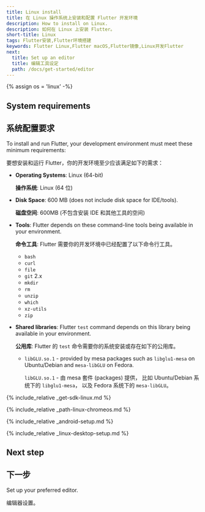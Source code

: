 ```yaml
---
title: Linux install
title: 在 Linux 操作系统上安装和配置 Flutter 开发环境
description: How to install on Linux.
description: 如何在 Linux 上安装 Flutter。
short-title: Linux
tags: Flutter安装,Flutter环境搭建
keywords: Flutter Linux,Flutter macOS,Flutter镜像,Linux开发Flutter
next:
  title: Set up an editor
  title: 编辑工具设定
  path: /docs/get-started/editor
---
```


{% assign os = 'linux' -%}

## System requirements

## 系统配置要求

To install and run Flutter,
your development environment must meet these minimum requirements:

要想安装和运行 Flutter，你的开发环境至少应该满足如下的需求：

- **Operating Systems**: Linux (64-bit)

  **操作系统**: Linux (64 位)

- **Disk Space**: 600 MB (does not include disk space for IDE/tools).

  **磁盘空间**: 600MB (不包含安装 IDE 和其他工具的空间)

- **Tools**: Flutter depends on these command-line tools being available
  in your environment.
 
  **命令工具**: Flutter 需要你的开发环境中已经配置了以下命令行工具。

  - `bash`
  - `curl`
  - `file`
  - `git` 2.x
  - `mkdir`
  - `rm`
  - `unzip`
  - `which`
  - `xz-utils`
  - `zip`

- **Shared libraries**: Flutter `test` command depends on this library
  being available in your environment.

  **公用库**: Flutter 的 `test` 命令需要你的系统安装或存在如下的公用库。

  - `libGLU.so.1` - provided by mesa packages such as `libglu1-mesa` on
     Ubuntu/Debian and `mesa-libGLU` on Fedora.

    `libGLU.so.1` - 由 mesa 套件 (packages) 提供，
    比如 Ubuntu/Debian 系统下的 `libglu1-mesa`，
    以及 Fedora 系统下的 `mesa-libGLU`。

{% include_relative _get-sdk-linux.md %}

{% include_relative _path-linux-chromeos.md %}

{% include_relative _android-setup.md %}

{% include_relative _linux-desktop-setup.md %}

## Next step

## 下一步

Set up your preferred editor.

编辑器设置。

